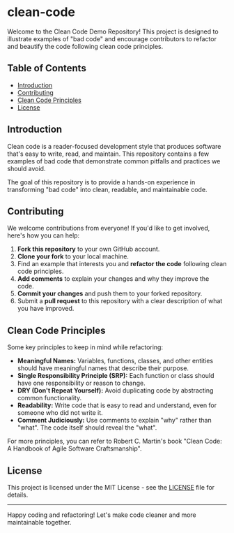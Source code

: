# clean-code

Welcome to the Clean Code Demo Repository! This project is designed to illustrate examples of "bad code" and encourage contributors to refactor and beautify the code following clean code principles.

## Table of Contents

- [Introduction](#introduction)
- [Contributing](#contributing)
- [Clean Code Principles](#clean-code-principles)
- [License](#license)

## Introduction

Clean code is a reader-focused development style that produces software that's easy to write, read, and maintain. This repository contains a few examples of bad code that demonstrate common pitfalls and practices we should avoid.

The goal of this repository is to provide a hands-on experience in transforming "bad code" into clean, readable, and maintainable code.

## Contributing

We welcome contributions from everyone! If you'd like to get involved, here's how you can help:

1. **Fork this repository** to your own GitHub account.
2. **Clone your fork** to your local machine.
3. Find an example that interests you and **refactor the code** following clean code principles.
4. **Add comments** to explain your changes and why they improve the code.
5. **Commit your changes** and push them to your forked repository.
6. Submit a **pull request** to this repository with a clear description of what you have improved.

## Clean Code Principles

Some key principles to keep in mind while refactoring:

- **Meaningful Names:** Variables, functions, classes, and other entities should have meaningful names that describe their purpose.
- **Single Responsibility Principle (SRP):** Each function or class should have one responsibility or reason to change.
- **DRY (Don't Repeat Yourself):** Avoid duplicating code by abstracting common functionality.
- **Readability:** Write code that is easy to read and understand, even for someone who did not write it.
- **Comment Judiciously:** Use comments to explain "why" rather than "what". The code itself should reveal the "what".

For more principles, you can refer to Robert C. Martin's book "Clean Code: A Handbook of Agile Software Craftsmanship".

## License

This project is licensed under the MIT License - see the [LICENSE](./LICENSE) file for details.

---

Happy coding and refactoring! Let's make code cleaner and more maintainable together.